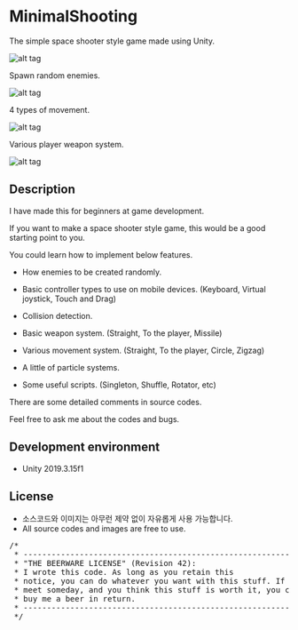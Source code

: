 # MinimalShooting
The simple space shooter style game made using Unity.

![alt tag](https://github.com/sunduk/MinimalShooting/blob/master/Documents/Images/playani.gif?raw=true)


Spawn random enemies.

![alt tag](https://github.com/sunduk/MinimalShooting/blob/master/Documents/Images/enemy_spawner.png?raw=true)



4 types of movement.

![alt tag](https://github.com/sunduk/MinimalShooting/blob/master/Documents/Images/controller.png?raw=true)



Various player weapon system.

![alt tag](https://github.com/sunduk/MinimalShooting/blob/master/Documents/Images/weapons.png?raw=true)


## Description

I have made this for beginners at game development.

If you want to make a space shooter style game, this would be a good starting point to you.


You could learn how to implement below features.
- How enemies to be created randomly.

- Basic controller types to use on mobile devices.
(Keyboard, Virtual joystick, Touch and Drag)

- Collision detection.

- Basic weapon system.
(Straight, To the player, Missile)

- Various movement system.
(Straight, To the player, Circle, Zigzag)

- A little of particle systems.

- Some useful scripts.
(Singleton, Shuffle, Rotator, etc)

There are some detailed comments in source codes.

Feel free to ask me about the codes and bugs.


## Development environment
- Unity 2019.3.15f1



## License
- 소스코드와 이미지는 아무런 제약 없이 자유롭게 사용 가능합니다.
- All source codes and images are free to use.

<pre>
/*
 * ------------------------------------------------------------
 * "THE BEERWARE LICENSE" (Revision 42):
 * I wrote this code. As long as you retain this 
 * notice, you can do whatever you want with this stuff. If we
 * meet someday, and you think this stuff is worth it, you can
 * buy me a beer in return.
 * ------------------------------------------------------------
 */
 </pre>
 
